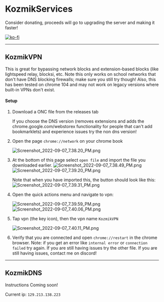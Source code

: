 # KozmikServices

Consider donating, proceeds will go to upgrading the server and making it faster!

[![ko-fi](https://ko-fi.com/img/githubbutton_sm.svg)](https://ko-fi.com/KozmikNano)
_____


## KozmikVPN
This is great for bypassing network blocks and extension-based blocks (like lightspeed relay, blocksi, etc. Note this only works on school networks that don't have DNS blocking firewalls; make sure you still try though! Also, this has been tested on chrome 104 and may not work on legacy versions where built-in VPNs don't exist.

#### Setup
1. Download a ONC file from the releases tab

   If you choose the DNS version (removes extensions and adds the chrome.google.com/webstorex functionality for people that can't add bookmarklets) and experience issues try the non dns version!
   
2. Open the page `chrome://network` on your chrome book

   <img src="https://github.com/KozmikNano/KozmikServices/blob/main/images/Screenshot_2022-09-07_7.38.20_PM.png?raw=true" alt="Screenshot_2022-09-07_7.38.20_PM.png"/>


3. At the bottom of this page select `open file` and import the file you downloaded earlier.
   <img src="https://github.com/KozmikNano/KozmikServices/blob/main/images/Screenshot_2022-09-07_7.38.49_PM.png?raw=true" alt="Screenshot_2022-09-07_7.38.49_PM.png"/>
   <img src="https://github.com/KozmikNano/KozmikServices/blob/main/images/Screenshot_2022-09-07_7.39.20_PM.png?raw=true" alt="Screenshot_2022-09-07_7.39.20_PM.png"/>  
   
   Note that when you have imported this, the button should look like this:  
   <img src="https://github.com/KozmikNano/KozmikServices/blob/main/images/Screenshot_2022-09-07_7.39.31_PM.png?raw=true" alt="Screenshot_2022-09-07_7.39.31_PM.png"/>

4. Open the quick actions menu and navigate to vpn:  

   <img src="https://github.com/KozmikNano/KozmikServices/blob/main/images/Screenshot_2022-09-07_7.39.59_PM.png?raw=true" alt="Screenshot_2022-09-07_7.39.59_PM.png"/>  

   <img src="https://github.com/KozmikNano/KozmikServices/blob/main/images/Screenshot_2022-09-07_7.40.06_PM.png?raw=true" alt="Screenshot_2022-09-07_7.40.06_PM.png"/>
   

5. Tap vpn (the key icon), then the vpn name `KozmikVPN`  

   <img src="https://github.com/KozmikNano/KozmikServices/blob/main/images/Screenshot_2022-09-07_7.40.11_PM.png?raw=true" alt="Screenshot_2022-09-07_7.40.11_PM.png"/>
   
6. Verify that you are connected and open `chrome://restart` in the chrome browser. Note: if you get an error like `internal error` or `connection failed` try again. If you are still having issues try the other file. If you are still having issues, contact me on discord!

___

## KozmikDNS

Instructions Coming soon!


Current ip: `129.213.138.223`
